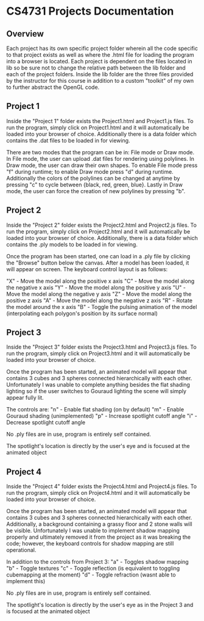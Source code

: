 # CS4731 Projects Documentation

## Overview 

Each project has its own specific project folder wherein all the code
specific to that project exists as well as where the .html file for loading the 
program into a browser is located. Each project is dependent on the files
located in lib so be sure not to change the relative path between the lib folder
and each of the project folders. Inside the lib folder are the three files provided by
the instructor for this course in addition to a custom "toolkit" of my own 
to further abstract the OpenGL code.

## Project 1

Inside the "Project 1" folder exists the Project1.html and Project1.js files.
To run the program, simply click on Project1.html and it will automatically
be loaded into your browser of choice. Additionally there is a data folder
which contains the .dat files to be loaded in for viewing.

There are two modes that the program can be in: File mode or Draw mode. In File mode,
the user can upload .dat files for rendering using polylines. In Draw mode, the user can 
draw their own shapes. To enable File mode press "f" during runtime; to enable Draw mode press "d" 
during runtime. Additionally the colors of the polylines can be changed at anytime by pressing "c" to cycle
between {black, red, green, blue}. Lastly in Draw mode, the user can force the creation of new polylines
by pressing "b".

## Project 2

Inside the "Project 2" folder exists the Project2.html and Project2.js files. To run the program, simply click on Project2.html and it will 
automatically be loaded into your browser of choice. Additionally, there is a data folder which contains the .ply models to be loaded in for viewing.

Once the program has been started, one can load in a .ply file by clicking the "Browse" button below the canvas. After a model has been loaded, it 
will appear on screen. The keyboard control layout is as follows:

"X" - Move the model along the positive x axis
"C" - Move the model along the negative x axis
"Y" - Move the model along the positive y axis
"U" - Move the model along the negative y axis
"Z" - Move the model along the positive z axis
"A" - Move the model along the negative z axis
"R" - Rotate the model around the x axis
"B" - Toggle the pulsing animation of the model (interpolating each polygon's position by its surface normal)

## Project 3

Inside the "Project 3" folder exists the Project3.html and Project3.js files. To run the program, simply click on Project3.html and it will 
automatically be loaded into your browser of choice.

Once the program has been started, an animated model will appear that contains 3 cubes and 3 spheres connected hierarchically with each other.
Unfortunately I was unable to complete anything besides the flat shading lighting so if the user switches to Gouraud lighting the scene will simply
appear fully lit.

The controls are:
"n" - Enable flat shading (on by default)
"m" - Enable Gouraud shading (unimplemented)
"p" - Increase spotlight cutoff angle
"i" - Decrease spotlight cutoff angle

No .ply files are in use, program is entirely self contained.

The spotlight's location is directly by the user's
eye and is focused at the animated object

## Project 4

Inside the "Project 4" folder exists the Project4.html and Project4.js files. To run the program, simply click on Project4.html and it will 
automatically be loaded into your browser of choice.

Once the program has been started, an animated model will appear that contains 3 cubes and 3 spheres connected hierarchically with each other. Additionally, a background
containing a grassy floor and 2 stone walls will be visible. 
Unfortunately I was unable to implement shadow mapping properly and ultimately
removed it from the project as it was breaking the code; however, the keyboard
controls for shadow mapping are still operational.

In addition to the controls from Project 3:
"a" - Toggles shadow mapping
"b" - Toggle textures
"c" - Toggle reflection (is equivalent to toggling cubemapping at the moment)
"d" - Toggle refraction (wasnt able to implement this)

No .ply files are in use, program is entirely self contained.

The spotlight's location is directly by the user's
eye as in the Project 3 and is focused at the animated object
